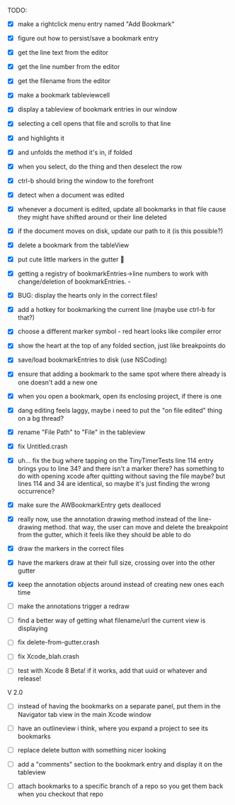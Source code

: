 TODO:
- [x] make a rightclick menu entry named "Add Bookmark"
- [x] figure out how to persist/save a bookmark entry
- [x] get the line text from the editor
- [x] get the line number from the editor
- [x] get the filename from the editor
- [x] make a bookmark tableviewcell
- [x] display a tableview of bookmark entries in our window
- [x] selecting a cell opens that file and scrolls to that line
- [x] and highlights it
- [x] and unfolds the method it's in, if folded
- [x] when you select, do the thing and then deselect the row
- [x] ctrl-b should bring the window to the forefront
- [x] detect when a document was edited
- [x] whenever a document is edited, update all bookmarks in that file cause they might have shifted around or their line deleted
- [x] if the document moves on disk, update our path to it (is this possible?)
- [x] delete a bookmark from the tableView
- [x] put cute little markers in the gutter 🦄
- [x] getting a registry of bookmarkEntries->line numbers to work with change/deletion of bookmarkEntries. -
- [x] BUG: display the hearts only in the correct files!
- [x] add a hotkey for bookmarking the current line (maybe use ctrl-b for that?)
- [x] choose a different marker symbol - red heart looks like compiler error
- [x] show the heart at the top of any folded section, just like breakpoints do
- [x] save/load bookmarkEntries to disk (use NSCoding)
- [x] ensure that adding a bookmark to the same spot where there already is one doesn't add a new one
- [x] when you open a bookmark, open its enclosing project, if there is one
- [x] dang editing feels laggy, maybe i need to put the "on file edited" thing on a bg thread?
- [x] rename "File Path" to "File" in the tableview
- [x] fix Untitled.crash
- [x] uh... fix the bug where tapping on the TinyTimerTests line 114 entry brings you to line 34? and there isn't a marker there? has something to do with opening xcode after quitting without saving the file maybe? but lines 114 and 34 are identical, so maybe it's just finding the wrong occurrence?
- [x] make sure the AWBookmarkEntry gets dealloced

- [x] really now, use the annotation drawing method instead of the line-drawing method. that way, the user can move and delete the breakpoint from the gutter, which it feels like they should be able to do
- [x] draw the markers in the correct files
- [x] have the markers draw at their full size, crossing over into the other gutter
- [x] keep the annotation objects around instead of creating new ones each time
- [ ] make the annotations trigger a redraw
- [ ] find a better way of getting what filename/url the current view is displaying
- [ ] fix delete-from-gutter.crash
- [ ] fix Xcode_blah.crash
- [ ] test with Xcode 8 Beta! if it works, add that uuid or whatever and release!

V 2.0
- [ ] instead of having the bookmarks on a separate panel, put them in the Navigator tab view in the main Xcode window
- [ ] have an outlineview i think, where you expand a project to see its bookmarks
- [ ] replace delete button with something nicer looking
- [ ] add a "comments" section to the bookmark entry and display it on the tableview
- [ ] attach bookmarks to a specific branch of a repo so you get them back when you checkout that repo

